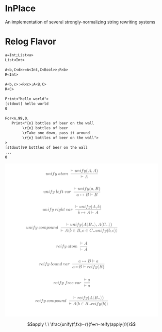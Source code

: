 # InPlace
An implementation of several strongly-normalizing string rewriting systems

# Relog Flavor

```relog
a=Int;List<a>
List<Int>

A<b,C<d>>=A<Int,C<Bool>>;R<b>
R<Int>

A<b,c>:=R<c>;A<B,C>
R<C>

Print<"hello world">
[stdout] hello world
0

For<n,99,0,
   Print<"{n} bottles of beer on the wall
        \r{n} bottles of beer
        \rTake one down, pass it around
        \r{n} bottles of beer on the wall">
>
[stdout]99 bottles of beer on the wall
...
0
```

![Reduction](https://github.com/andrew-johnson-4/InPlace/blob/main/unifyreify.png)

$$apply \ \ \frac{unify(f,fx)⊢r}{f⇻r⊢reify(apply(r))}$$
